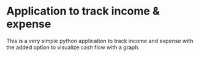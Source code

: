 
# Application to track income & expense

This is a very simple python application to track income and expense with the added option to visualize cash flow with a graph. 




